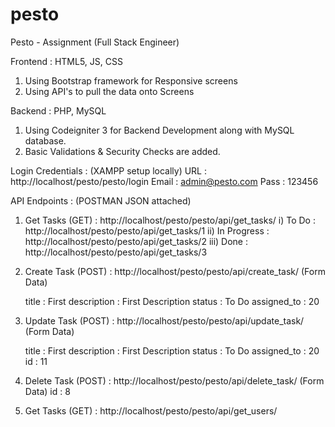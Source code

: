 # pesto

Pesto - Assignment (Full Stack Engineer)

Frontend : HTML5, JS, CSS

1. Using Bootstrap framework for Responsive screens
2. Using API's to pull the data onto Screens

Backend : PHP, MySQL

1. Using Codeigniter 3 for Backend Development along with MySQL database.
2. Basic Validations & Security Checks are added.

Login Credentials : (XAMPP setup locally)
URL : http://localhost/pesto/pesto/login
Email : admin@pesto.com
Pass : 123456

API Endpoints : (POSTMAN JSON attached)

1. Get Tasks (GET) : http://localhost/pesto/pesto/api/get_tasks/
   i) To Do : http://localhost/pesto/pesto/api/get_tasks/1
   ii) In Progress : http://localhost/pesto/pesto/api/get_tasks/2
   iii) Done : http://localhost/pesto/pesto/api/get_tasks/3

2. Create Task (POST) : http://localhost/pesto/pesto/api/create_task/
   (Form Data)

   title : First
   description : First Description
   status : To Do
   assigned_to : 20

3. Update Task (POST) : http://localhost/pesto/pesto/api/update_task/
   (Form Data)

   title : First
   description : First Description
   status : To Do
   assigned_to : 20
   id : 11

4. Delete Task (POST) : http://localhost/pesto/pesto/api/delete_task/
   (Form Data)
   id : 8

5. Get Tasks (GET) : http://localhost/pesto/pesto/api/get_users/
